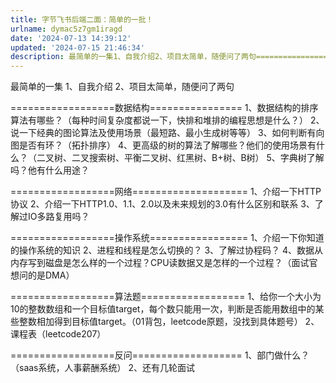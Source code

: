```yaml
---
title: 字节飞书后端二面：简单的一批！
urlname: dymac5z7gm1iragd
date: '2024-07-13 14:39:12'
updated: '2024-07-15 21:46:34'
description: 最简单的一集1、自我介绍2、项目太简单，随便问了两句==================数据结构================1、数据结构的排序算法有哪些？（每种时间复杂度都说一下，快排和堆排的编程思想是什么？）2、说一下经典的图论算法及使用场景（最短路、最小生成树等等）3、如何判断有向图是...
---
```

最简单的一集
1、自我介绍
2、项目太简单，随便问了两句

==================数据结构================
1、数据结构的排序算法有哪些？（每种时间复杂度都说一下，快排和堆排的编程思想是什么？）
2、说一下经典的图论算法及使用场景（最短路、最小生成树等等）
3、如何判断有向图是否有环？（拓扑排序）
4、更高级的树的算法了解哪些？他们的使用场景有什么？（二叉树、二叉搜索树、平衡二叉树、红黑树、B+树、B树）
5、字典树了解吗？他有什么用途？

==================网络====================
1、介绍一下HTTP协议
2、介绍一下HTTP1.0、1.1、2.0以及未来规划的3.0有什么区别和联系
3、了解过IO多路复用吗？

==================操作系统=================
1、介绍一下你知道的操作系统的知识
2、进程和线程是怎么切换的？
3、了解过协程码？
4、数据从内存写到磁盘是怎么样的一个过程？CPU读数据又是怎样的一个过程？（面试官想问的是DMA）

==================算法题==================
1、给你一个大小为10的整数数组和一个目标值target，每个数只能用一次，判断是否能用数组中的某些整数相加得到目标值target。（01背包，leetcode原题，没找到具体题号）
2、课程表（leetcode207）

==================反问===================
1、部门做什么？（saas系统，人事薪酬系统）
2、还有几轮面试

